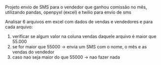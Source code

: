 
Projeto envio de SMS para o vendedor que ganhou comissão no mês, utilizando pandas, openpyxl (excel)
e twilio para envio de sms

Analisar 6 arquivos em excel com dados de vendas e vendedores e para cada arquivo:
01. verificar se algum valor na coluna vendas daquele arquivo é maior que 55.000
02. se for maior que 55000 -> envia um SMS com o nome, o mês e as vendas do vendedor
03. caso nao seja maior do que 55000 -> nao fazer nada

